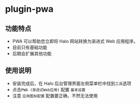 # plugin-pwa

## 功能特点
- PWA 可以帮助您立即将 Halo 网站转换为渐进式 Web 应用程序。
- 目前只有基础功能
- 后期会扩展其他功能

## 使用说明

- 安装完成后，在 Halo 后台管理界面左侧菜单栏中找到`工具`选项
- 点击`PWA (渐进式Web应用)` 配置 `基本设置`
- 注意 `应用图标配置` 配置要正确，不然无法使用